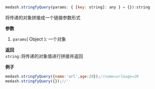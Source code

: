 ```js
medash.stringfyQuery(params: { [key: string]: any } = {}):string 
```  
将传递的对象拼接成一个链接参数形式

**参数**  
1. `params`( Object ): 一个对象


**返回**  
`string:`将传递的对象值进行拼接并返回 

**例子**
```js
medash.stringfyQuery({name:'url',age:20});//name=url&age=20
medash.stringfyQuery({});//''
```